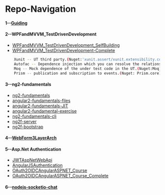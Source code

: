 # Repo-Navigation

#### 1--[Guiding](https://github.com/Wwawawa/Guiding)
#### 2--WPFandMVVM_TestDrivenDevelopment
* [WPFandMVVM_TestDrivenDevelopment_SelfBuilding](https://github.com/Wwawawa/WPFandMVVM_TestDrivenDevelopment_SelfBuilding)
* [WPFandMVVM_TestDrivenDevelopment-Complete](https://github.com/Wwawawa/WPFandMVVM_TestDrivenDevelopment-Complete)
```sh
    Xunit -- UT third party.(Nuget:'xunit.assert/xunit.extensibility.core/xunit.extensibility.execution/xunit.abstractions or xunit(sometime maybe not available)' and 'xunit.runner.visualstudio')
    Autofac -- Dependence injection which you can resolve the relationship between all dependence in a container file, uncoupling every dependence libraries.(Nuget: Autofac)
    Moq -- Mock dependence of the under test code in the UT.(Nuget:Moq)
    Prism -- publication and subscription to events.(Nuget: Prism.core)
```
#### 3--ng2-fundamentals
* [ng2-fundamentals](https://github.com/Wwawawa/ng2-fundamentals)
* [angular2-fundamentals-files](https://github.com/Wwawawa/angular2-fundamentals-files)
* [angular2-fundamentals-JIT](https://github.com/Wwawawa/angular2-fundamentals-Completing)
* [angular2-fundamental-exercise](https://github.com/Wwawawa/angular2-fundamental-exercise)
* [ng2-fundamentals-cli](https://github.com/Wwawawa/ng2-fundamentals-cli)
* [ng2f-server](https://github.com/Wwawawa/ng2f-server)
* [ng2f-bootstrap](https://github.com/Wwawawa/ng2f-bootstrap)
#### 4--[WebForm3LayerArch](https://github.com/Wwawawa/WebForm3LayerArch)
#### 5--Asp.Net Authentication
* [JWTAspNetWebApi](https://github.com/Wwawawa/JWTAspNetWebApi)
* [AngularJSAuthentication](https://github.com/Wwawawa/AngularJSAuthentication)
* [OAuth2OIDCAngularASPNET_Course](https://github.com/Wwawawa/OAuth2OIDCAngularASPNET_Course)
* [OAuth2OIDCAngularASPNET_Course_Complete](https://github.com/Wwawawa/OAuth2OIDCAngularASPNET_Course_Complete)
#### 6--[nodejs-socketio-chat](https://github.com/Wwawawa/nodejs-socketio-chat)
